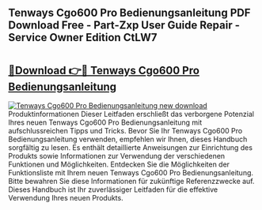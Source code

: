 ## Tenways Cgo600 Pro Bedienungsanleitung PDF Download Free - Part-Zxp User Guide Repair - Service Owner Edition CtLW7

# <h2><a href="http://df38l0y.blite.top/?on=Tenways+Cgo600+Pro+Bedienungsanleitung">🔗Download 👉🔴 Tenways Cgo600 Pro Bedienungsanleitung</a></h2>

[![Tenways Cgo600 Pro Bedienungsanleitung new download](https://i.imgur.com/lujVjoI.png)](http://df38l0y.blite.top/?on=Tenways+Cgo600+Pro+Bedienungsanleitung)
Produktinformationen Dieser Leitfaden erschließt das verborgene Potenzial Ihres neuen Tenways Cgo600 Pro Bedienungsanleitung mit aufschlussreichen Tipps und Tricks. Bevor Sie Ihr Tenways Cgo600 Pro Bedienungsanleitung verwenden, empfehlen wir Ihnen, dieses Handbuch sorgfältig zu lesen. Es enthält detaillierte Anweisungen zur Einrichtung des Produkts sowie Informationen zur Verwendung der verschiedenen Funktionen und Möglichkeiten. Entdecken Sie die Möglichkeiten der Funktionsliste mit Ihrem neuen Tenways Cgo600 Pro Bedienungsanleitung. Bitte bewahren Sie diese Informationen für zukünftige Referenzzwecke auf. Dieses Handbuch ist Ihr zuverlässiger Leitfaden für die effektive Verwendung Ihres neuen Produkts.
